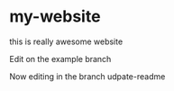 # my-website

this is really awesome website 

Edit on the example branch

Now editing in the branch udpate-readme
